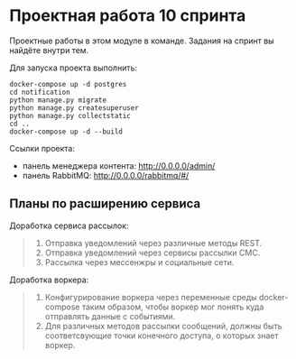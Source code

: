 # Проектная работа 10 спринта

Проектные работы в этом модуле в команде. Задания на спринт вы найдёте внутри тем.

Для запуска проекта выполнить:
```shell
docker-compose up -d postgres
cd notification
python manage.py migrate
python manage.py createsuperuser
python manage.py collectstatic
cd ..
docker-compose up -d --build
```
Ссылки проекта:
- панель менеджера контента: http://0.0.0.0/admin/
- панель RabbitMQ: http://0.0.0.0/rabbitmq/#/

## Планы по расширению сервиса

Доработка сервиса рассылок:
> 1. Отправка уведомлений через различные методы REST.
> 2. Отправка уведомлений через сервисы рассылки СМС.
> 3. Рассылка через мессенжры и социальные сети.

Доработка воркера:
> 1. Конфигурирование воркера через переменные среды docker-compose таким образом, чтобы воркер мог понять куда отправлять данные с событиями.
> 2. Для различных методов рассылки сообщений, должны быть соответсвующие точки конечного доступа, о которых знает воркер.

